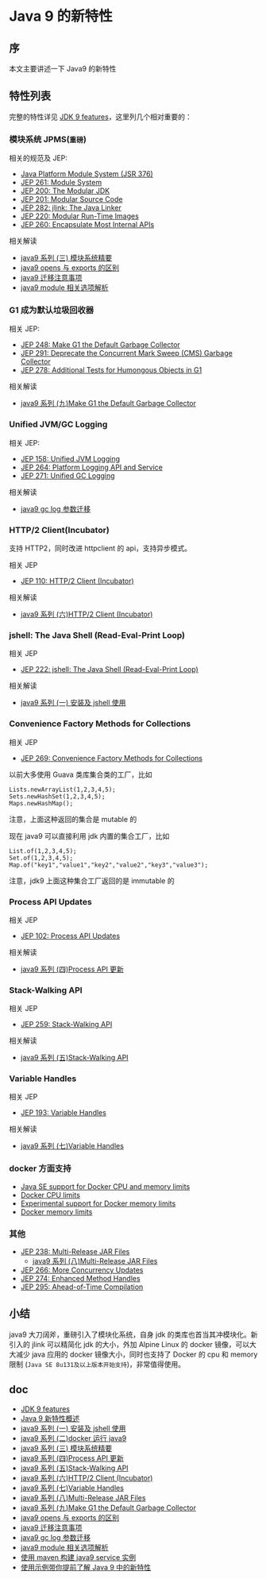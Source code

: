 # Java 9 的新特性

## 序

本文主要讲述一下 Java9 的新特性

## 特性列表

完整的特性详见 [JDK 9 features](http://openjdk.java.net/projects/jdk9/)，这里列几个相对重要的：

### 模块系统 JPMS(`重磅`)

相关的规范及 JEP:

- [Java Platform Module System (JSR 376)](http://openjdk.java.net/projects/jigsaw/spec/)
- [JEP 261: Module System](http://openjdk.java.net/jeps/261)
- [JEP 200: The Modular JDK](http://openjdk.java.net/jeps/200)
- [JEP 201: Modular Source Code](http://openjdk.java.net/jeps/201)
- [JEP 282: jlink: The Java Linker](http://openjdk.java.net/jeps/282)
- [JEP 220: Modular Run-Time Images](http://openjdk.java.net/jeps/220)
- [JEP 260: Encapsulate Most Internal APIs](http://openjdk.java.net/jeps/260)

相关解读

- [java9 系列 (三) 模块系统精要](https://segmentfault.com/a/1190000013357446)
- [java9 opens 与 exports 的区别](https://segmentfault.com/a/1190000013409571)
- [java9 迁移注意事项](https://segmentfault.com/a/1190000013398709)
- [java9 module 相关选项解析](https://segmentfault.com/a/1190000013440386)

### G1 成为默认垃圾回收器

相关 JEP:

- [JEP 248: Make G1 the Default Garbage Collector](http://openjdk.java.net/jeps/248)
- [JEP 291: Deprecate the Concurrent Mark Sweep (CMS) Garbage Collector](http://openjdk.java.net/jeps/291)
- [JEP 278: Additional Tests for Humongous Objects in G1](http://openjdk.java.net/jeps/278)

相关解读

- [java9 系列 (九)Make G1 the Default Garbage Collector](https://segmentfault.com/a/1190000013615459)

### Unified JVM/GC Logging

相关 JEP:

- [JEP 158: Unified JVM Logging](http://openjdk.java.net/jeps/158)
- [JEP 264: Platform Logging API and Service](http://openjdk.java.net/jeps/264)
- [JEP 271: Unified GC Logging](http://openjdk.java.net/jeps/271)

相关解读

- [java9 gc log 参数迁移](https://segmentfault.com/a/1190000013475524)

### HTTP/2 Client(Incubator)

支持 HTTP2，同时改进 httpclient 的 api，支持异步模式。

相关 JEP

- [JEP 110: HTTP/2 Client (Incubator)](http://openjdk.java.net/jeps/110)

相关解读

- [java9 系列 (六)HTTP/2 Client (Incubator)](https://segmentfault.com/a/1190000013518969)

### jshell: The Java Shell (Read-Eval-Print Loop)

相关 JEP

- [JEP 222: jshell: The Java Shell (Read-Eval-Print Loop)](http://openjdk.java.net/jeps/222)

相关解读

- [java9 系列 (一) 安装及 jshell 使用](https://segmentfault.com/a/1190000011321448)

### Convenience Factory Methods for Collections

相关 JEP

- [JEP 269: Convenience Factory Methods for Collections](http://openjdk.java.net/jeps/269)

以前大多使用 Guava 类库集合类的工厂，比如

```
Lists.newArrayList(1,2,3,4,5);
Sets.newHashSet(1,2,3,4,5);
Maps.newHashMap();
```

注意，上面这种返回的集合是 mutable 的

现在 java9 可以直接利用 jdk 内置的集合工厂，比如

```
List.of(1,2,3,4,5);
Set.of(1,2,3,4,5);
Map.of("key1","value1","key2","value2","key3","value3");
```

注意，jdk9 上面这种集合工厂返回的是 immutable 的

### Process API Updates

相关 JEP

- [JEP 102: Process API Updates](http://openjdk.java.net/jeps/102)

相关解读

- [java9 系列 (四)Process API 更新](https://segmentfault.com/a/1190000013496056)

### Stack-Walking API

相关 JEP

- [JEP 259: Stack-Walking API](http://openjdk.java.net/jeps/259)

相关解读

- [java9 系列 (五)Stack-Walking API](https://segmentfault.com/a/1190000013506140)

### Variable Handles

相关 JEP

- [JEP 193: Variable Handles](http://openjdk.java.net/jeps/193)

相关解读

- [java9 系列 (七)Variable Handles](https://segmentfault.com/a/1190000013544841)

### docker 方面支持

- [Java SE support for Docker CPU and memory limits](https://blogs.oracle.com/java-platform-group/java-se-support-for-docker-cpu-and-memory-limits)
- [Docker CPU limits](https://bugs.openjdk.java.net/browse/JDK-8140793)
- [Experimental support for Docker memory limits](https://bugs.openjdk.java.net/browse/JDK-8170888)
- [Docker memory limits](https://bugs.openjdk.java.net/browse/JDK-8146115)

### 其他

- [JEP 238: Multi-Release JAR Files](http://openjdk.java.net/jeps/238)
  - [java9 系列 (八)Multi-Release JAR Files](https://segmentfault.com/a/1190000013584354)
- [JEP 266: More Concurrency Updates](http://openjdk.java.net/jeps/266)
- [JEP 274: Enhanced Method Handles](http://openjdk.java.net/jeps/274)
- [JEP 295: Ahead-of-Time Compilation](http://openjdk.java.net/jeps/295)

## 小结

java9 大刀阔斧，重磅引入了模块化系统，自身 jdk 的类库也首当其冲模块化。新引入的 jlink 可以精简化 jdk 的大小，外加 Alpine Linux 的 docker 镜像，可以大大减少 java 应用的 docker 镜像大小，同时也支持了 Docker 的 cpu 和 memory 限制 (`Java SE 8u131及以上版本开始支持`)，非常值得使用。

## doc

- [JDK 9 features](http://openjdk.java.net/projects/jdk9/)
- [Java 9 新特性概述](https://www.ibm.com/developerworks/cn/java/the-new-features-of-Java-9/index.html)
- [java9 系列 (一) 安装及 jshell 使用](https://segmentfault.com/a/1190000011321448)
- [java9 系列 (二)docker 运行 java9](https://segmentfault.com/a/1190000011331367)
- [java9 系列 (三) 模块系统精要](https://segmentfault.com/a/1190000013357446)
- [java9 系列 (四)Process API 更新](https://segmentfault.com/a/1190000013496056)
- [java9 系列 (五)Stack-Walking API](https://segmentfault.com/a/1190000013506140)
- [java9 系列 (六)HTTP/2 Client (Incubator)](https://segmentfault.com/a/1190000013518969)
- [java9 系列 (七)Variable Handles](https://segmentfault.com/a/1190000013544841)
- [java9 系列 (八)Multi-Release JAR Files](https://segmentfault.com/a/1190000013584354)
- [java9 系列 (九)Make G1 the Default Garbage Collector](https://segmentfault.com/a/1190000013615459)
- [java9 opens 与 exports 的区别](https://segmentfault.com/a/1190000013409571)
- [java9 迁移注意事项](https://segmentfault.com/a/1190000013398709)
- [java9 gc log 参数迁移](https://segmentfault.com/a/1190000013475524)
- [java9 module 相关选项解析](https://segmentfault.com/a/1190000013440386)
- [使用 maven 构建 java9 service 实例](https://segmentfault.com/a/1190000013371882)
- [使用示例带你提前了解 Java 9 中的新特性](http://yifeng.studio/2017/03/12/translation-java-9-features-with-examples/)